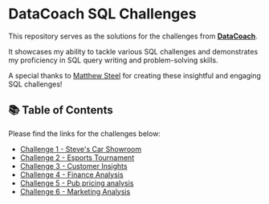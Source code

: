 # DataCoach SQL Challenges

This repository serves as the solutions for the challenges from **[DataCoach](https://mattsteel87.wixsite.com/datacoach)**. 

It showcases my ability to tackle various SQL challenges and demonstrates my proficiency in SQL query writing and problem-solving skills.

A special thanks to [Matthew Steel](https://www.linkedin.com/in/matthew-steel-4a7a8915b/) for creating these insightful and engaging SQL challenges!

## 📚 Table of Contents

Please find the links for the challenges below:
- [Challenge 1 - Steve's Car Showroom](https://github.com/KomalGupta02/Steel-Data-SQL-Challenge/tree/main/Challenge%201%20-%20Steve's%20Car%20Showroom)
- [Challenge 2 - Esports Tournament](https://github.com/KomalGupta02/Steel-Data-SQL-Challenge/tree/main/Challenge%202%20-%20Esports%20Tournament)
- [Challenge 3 - Customer Insights](https://github.com/KomalGupta02/Steel-Data-SQL-Challenge/tree/main/Challenge%203%20-%20Customer%20Insights)
- [Challenge 4 - Finance Analysis](https://github.com/KomalGupta02/Steel-Data-SQL-Challenge/blob/main/Challenge%204%20-%20Finance%20Analysis/README.md)
- [Challenge 5 - Pub pricing analysis](https://github.com/KomalGupta02/Steel-Data-SQL-Challenge/blob/main/Challenge%205%20-%20Pub%20pricing%20analysis/README.md)
- [Challenge 6 - Marketing Analysis](https://github.com/KomalGupta02/Steel-Data-SQL-Challenge/tree/main/Challenge%206%20-%20Marketing%20Analysis)

